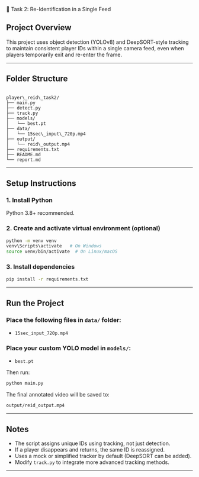 📘 Task 2: Re-Identification in a Single Feed

## Project Overview
This project uses object detection (YOLOv8) and DeepSORT-style tracking to maintain consistent player IDs within a single camera feed, even when players temporarily exit and re-enter the frame.

---

## Folder Structure
```

player\_reid\_task2/
├── main.py
├── detect.py
├── track.py
├── models/
│   └── best.pt
├── data/
│   └── 15sec\_input\_720p.mp4
├── output/
│   └── reid\_output.mp4
├── requirements.txt
├── README.md
└── report.md

````

---

## Setup Instructions

### 1. Install Python
Python 3.8+ recommended.

### 2. Create and activate virtual environment (optional)
```bash
python -m venv venv
venv\Scripts\activate   # On Windows
source venv/bin/activate  # On Linux/macOS
````

### 3. Install dependencies

```bash
pip install -r requirements.txt
```

---

## Run the Project

### Place the following files in `data/` folder:

* `15sec_input_720p.mp4`

### Place your custom YOLO model in `models/`:

* `best.pt`

Then run:

```bash
python main.py
```

The final annotated video will be saved to:

```
output/reid_output.mp4
```

---

## Notes

* The script assigns unique IDs using tracking, not just detection.
* If a player disappears and returns, the same ID is reassigned.
* Uses a mock or simplified tracker by default (DeepSORT can be added).
* Modify `track.py` to integrate more advanced tracking methods.

---
